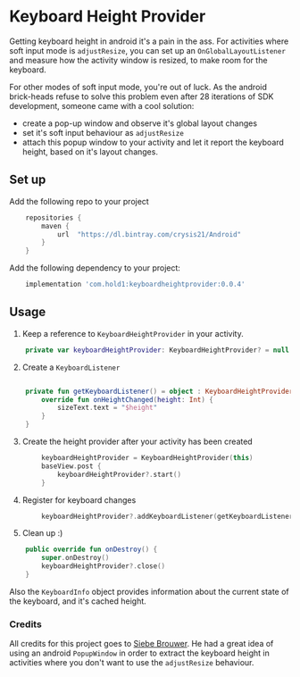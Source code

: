 # Keyboard Height Provider
Getting keyboard height in android it's a pain in the ass. For activities where soft input mode is `adjustResize`, you can set up an `OnGlobalLayoutListener` and measure how the activity window is resized, to make room for the keyboard.

For other modes of soft input mode, you're out of luck. As the android brick-heads refuse to solve this problem even after 28 iterations of SDK development, someone came with a cool solution:
* create a pop-up window and observe it's global layout changes
* set it's soft input behaviour as `adjustResize`
* attach this popup window to your activity and let it report the keyboard height, based on it's layout changes.

## Set up
Add the following repo to your project

```gradle
    repositories {
        maven {
            url  "https://dl.bintray.com/crysis21/Android"
        }
    }
```

Add the following dependency to your project:

```gradle
    implementation 'com.hold1:keyboardheightprovider:0.0.4'
```

## Usage

1. Keep a reference to `KeyboardHeightProvider` in your activity.
```kotlin
    private var keyboardHeightProvider: KeyboardHeightProvider? = null
```
2. Create a `KeyboardListener`
``` kotlin

    private fun getKeyboardListener() = object : KeyboardHeightProvider.KeyboardListener {
        override fun onHeightChanged(height: Int) {
            sizeText.text = "$height"
        }
    }
```
3. Create the height provider after your activity has been created
```kotlin
        keyboardHeightProvider = KeyboardHeightProvider(this)
        baseView.post {
            keyboardHeightProvider?.start()
        }
```
4. Register for keyboard changes
```kotlin 
        keyboardHeightProvider?.addKeyboardListener(getKeyboardListener())
```
5. Clean up :)
```kotlin
    public override fun onDestroy() {
        super.onDestroy()
        keyboardHeightProvider?.close()
    }
```

Also the `KeyboardInfo` object provides information about the current state of the keyboard, and it's cached height.

### Credits
All credits for this project goes to [Siebe Brouwer](https://github.com/siebeprojects). He had a great idea of using an android `PopupWindow` in order to extract the keyboard height in activities where you don't want to use the `adjustResize` behaviour.
